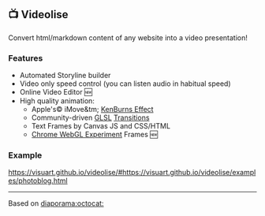 :tv: Videolise
--------------
Convert html/markdown content of any website into a video presentation!

### Features

- Automated Storyline builder
- Video only speed control (you can listen audio in habitual speed)
- Online Video Editor :new:
- High quality animation:
    * Apple's&copy; iMove&tm; [KenBurns Effect]
    * Community-driven [GLSL] [Transitions]
    * Text Frames by Canvas JS and CSS/HTML
    * [Chrome WebGL Experiment] Frames :new:

### Example

https://visuart.github.io/videolise/#https://visuart.github.io/videolise/examples/photoblog.html

---
Based on [diaporama:octocat:](https://github.com/gre/diaporama/)

[KenBurns Effect]: https://en.wikipedia.org/wiki/Ken_Burns_effect
[Chrome WebGL Experiment]: https://www.chromeexperiments.com/webgl
[GLSL]: http://glslsandbox.com
[Transitions]: http://greweb.me/glsl-transition/examples/3/